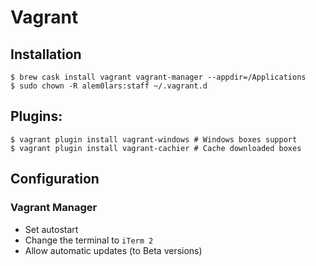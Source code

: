 # Vagrant

## Installation

```ShellSession
$ brew cask install vagrant vagrant-manager --appdir=/Applications
$ sudo chown -R alem0lars:staff ~/.vagrant.d
```

## Plugins:

```ShellSession
$ vagrant plugin install vagrant-windows # Windows boxes support
$ vagrant plugin install vagrant-cachier # Cache downloaded boxes
```

## Configuration

### Vagrant Manager

* Set autostart
* Change the terminal to `iTerm 2`
* Allow automatic updates (to Beta versions)
